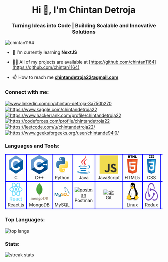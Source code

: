 <h1 align="center">Hi 👋, I'm Chintan Detroja</h1>
<h3 align="center">Turning Ideas into Code | Building Scalable and Innovative Solutions</h3>

<p align="left"> <img src="https://komarev.com/ghpvc/?username=chintan1164&label=Profile%20views&color=0e75b6&style=flat" alt="chintan1164" /> </p>

- 🌱 I’m currently learning **NextJS**

- 👨‍💻 All of my projects are available at [https://github.com/chintan1164](https://github.com/chintan1164)

- 📫 How to reach me **chintandetroja22@gmail.com**

<h3 align="left">Connect with me:</h3>
<p align="left">
<a href="https://linkedin.com/in/www.linkedin.com/in/chintan-detroja-3a750b270" target="blank"><img align="center" src="https://raw.githubusercontent.com/rahuldkjain/github-profile-readme-generator/master/src/images/icons/Social/linked-in-alt.svg" alt="www.linkedin.com/in/chintan-detroja-3a750b270" height="30" width="40" /></a>
<a href="https://kaggle.com/https://www.kaggle.com/chintandetroja22" target="blank"><img align="center" src="https://raw.githubusercontent.com/rahuldkjain/github-profile-readme-generator/master/src/images/icons/Social/kaggle.svg" alt="https://www.kaggle.com/chintandetroja22" height="30" width="40" /></a>
<a href="https://www.hackerrank.com/https://www.hackerrank.com/profile/chintandetroja22" target="blank"><img align="center" src="https://raw.githubusercontent.com/rahuldkjain/github-profile-readme-generator/master/src/images/icons/Social/hackerrank.svg" alt="https://www.hackerrank.com/profile/chintandetroja22" height="30" width="40" /></a>
<a href="https://codeforces.com/profile/https://codeforces.com/profile/chintandetroja22" target="blank"><img align="center" src="https://raw.githubusercontent.com/rahuldkjain/github-profile-readme-generator/master/src/images/icons/Social/codeforces.svg" alt="https://codeforces.com/profile/chintandetroja22" height="30" width="40" /></a>
<a href="https://www.leetcode.com/https://leetcode.com/u/chintandetroja22/" target="blank"><img align="center" src="https://raw.githubusercontent.com/rahuldkjain/github-profile-readme-generator/master/src/images/icons/Social/leet-code.svg" alt="https://leetcode.com/u/chintandetroja22/" height="30" width="40" /></a>
<a href="https://auth.geeksforgeeks.org/user/https://www.geeksforgeeks.org/user/chintande94l0/" target="blank"><img align="center" src="https://raw.githubusercontent.com/rahuldkjain/github-profile-readme-generator/master/src/images/icons/Social/geeks-for-geeks.svg" alt="https://www.geeksforgeeks.org/user/chintande94l0/" height="30" width="40" /></a>
</p>

<h3 align="left">Languages and Tools:</h3>
<table>
<tr>
    <td align="center" width="96" style="border:2px solid blue">
        <a href="https://www.cprogramming.com/" target="_blank" rel="noreferrer">
            <img src="https://raw.githubusercontent.com/devicons/devicon/master/icons/c/c-original.svg" alt="c" width="60" height="60"/>
        </a>
        <br>C</br>
    </td>
    <td align="center" width="96" style="border:2px solid blue">
        <a href="https://www.w3schools.com/cpp/" target="_blank" rel="noreferrer">
            <img src="https://raw.githubusercontent.com/devicons/devicon/master/icons/cplusplus/cplusplus-original.svg" alt="cplusplus" width="60" height="60"/>
        </a>
        <br>C++</br>
    </td>
    <td align="center" width="96" style="border:2px solid blue">
        <a href="https://www.python.org" target="_blank" rel="noreferrer">
            <img src="https://raw.githubusercontent.com/devicons/devicon/master/icons/python/python-original.svg" alt="python" width="60" height="60"/>
        </a>
        <br>Python</br>
    </td>
    <td align="center" width="96" style="border:2px solid blue">
        <a href="https://www.java.com" target="_blank" rel="noreferrer">
            <img src="https://raw.githubusercontent.com/devicons/devicon/master/icons/java/java-original.svg" alt="java" width="60" height="60"/>
        </a>
        <br>Java</br>
    </td>
    <td align="center" width="96" style="border:2px solid blue">
        <a href="https://developer.mozilla.org/en-US/docs/Web/JavaScript" target="_blank" rel="noreferrer">
            <img src="https://raw.githubusercontent.com/devicons/devicon/master/icons/javascript/javascript-original.svg" alt="javascript" width="60" height="60"/>
        </a>
        <br>JavaScript</br>
    </td>
    <td align="center" width="96" style="border:2px solid blue">
        <a href="https://www.w3.org/html/" target="_blank" rel="noreferrer">
            <img src="https://raw.githubusercontent.com/devicons/devicon/master/icons/html5/html5-original-wordmark.svg" alt="html5" width="60" height="60"/>
        </a>
        <br>HTML5</br>
    </td>
    <td align="center" width="96" style="border:2px solid blue">
        <a href="https://www.w3schools.com/css/" target="_blank" rel="noreferrer">
            <img src="https://raw.githubusercontent.com/devicons/devicon/master/icons/css3/css3-original-wordmark.svg" alt="css3" width="60" height="60"/>
        </a>
        <br>CSS</br>
    </td>
    <td align="center" width="96" style="border:2px solid blue">
        <a href="https://nodejs.org" target="_blank" rel="noreferrer">
            <img src="https://raw.githubusercontent.com/devicons/devicon/master/icons/nodejs/nodejs-original-wordmark.svg" alt="nodejs" width="60" height="60"/>
        </a>
        <br>Node.js</br>
    </td>
    <td align="center" width="96" style="border:2px solid blue">
        <a href="https://expressjs.com" target="_blank" rel="noreferrer">
            <img src="[https://raw.githubusercontent.com/devicons/devicon/master/icons/express/express-original-wordmark.svg](https://skillicons.dev/icons?i=express)" alt="express" width="60" height="60"/>
        </a>
        <br>Express.js</br>
    </td>
</tr>
<tr>
    <td align="center" width="96" style="border:2px solid blue">
        <a href="https://reactjs.org/" target="_blank" rel="noreferrer">
            <img src="https://raw.githubusercontent.com/devicons/devicon/master/icons/react/react-original-wordmark.svg" alt="react" width="60" height="60"/>
        </a>
        <br>React.js</br>
    </td>
    <td align="center" width="96" style="border:2px solid blue">
        <a href="https://www.mongodb.com/" target="_blank" rel="noreferrer">
            <img src="https://raw.githubusercontent.com/devicons/devicon/master/icons/mongodb/mongodb-original-wordmark.svg" alt="mongodb" width="60" height="60"/>
        </a>
        <br>MongoDB</br>
    </td>
    <td align="center" width="96" style="border:2px solid blue">
        <a href="https://www.mysql.com/" target="_blank" rel="noreferrer">
            <img src="https://raw.githubusercontent.com/devicons/devicon/master/icons/mysql/mysql-original-wordmark.svg" alt="mysql" width="60" height="60"/>
        </a>
        <br>MySQL</br>
    </td>
    <td align="center" width="96" style="border:2px solid blue">
        <a href="https://postman.com" target="_blank" rel="noreferrer">
            <img src="https://www.vectorlogo.zone/logos/getpostman/getpostman-icon.svg" alt="postman" width="60" height="60"/>
        </a>
        <br>Postman</br>
    </td>
    <td align="center" width="96" style="border:2px solid blue">
        <a href="https://git-scm.com/" target="_blank" rel="noreferrer">
            <img src="https://www.vectorlogo.zone/logos/git-scm/git-scm-icon.svg" alt="git" width="60" height="60"/>
        </a>
        <br>Git</br>
    </td>
    <td align="center" width="96" style="border:2px solid blue">
        <a href="https://www.linux.org/" target="_blank" rel="noreferrer">
            <img src="https://raw.githubusercontent.com/devicons/devicon/master/icons/linux/linux-original.svg" alt="linux" width="60" height="60"/>
        </a>
        <br>Linux</br>
    </td>
    <td align="center" width="96" style="border:2px solid blue">
        <a href="https://redux.js.org" target="_blank" rel="noreferrer">
            <img src="https://raw.githubusercontent.com/devicons/devicon/master/icons/redux/redux-original.svg" alt="redux" width="60" height="60"/>
        </a>
        <br>Redux</br>
    </td>
    <td align="center" width="96" style="border:2px solid blue">
        <a href="https://getbootstrap.com" target="_blank" rel="noreferrer">
            <img src="https://raw.githubusercontent.com/devicons/devicon/master/icons/bootstrap/bootstrap-plain-wordmark.svg" alt="bootstrap" width="60" height="60"/>
        </a>
        <br>Bootstrap</br>
    </td>
    <td align="center" width="96" style="border:2px solid blue">
        <a href="https://tailwindcss.com/" target="_blank" rel="noreferrer">
            <img src="https://www.vectorlogo.zone/logos/tailwindcss/tailwindcss-icon.svg" alt="tailwind" width="60" height="60"/>
        </a>
        <br>Tailwind</br>
    </td>
</tr>
</table>



<h3 align="left">Top Languages:</h3>
<img width=325 align="center" src="https://github-readme-stats.vercel.app/api/top-langs/?username=chintan1164&hide=HTML&langs_count=8&layout=compact&theme=react&border_radius=10&size_weight=0.5&count_weight=0.5&exclude_repo=github-readme-stats" alt="top langs" />

<h3 align="left">Stats:</h3>
<img width=390 src="https://streak-stats.demolab.com/?user=chintan1164&count_private=true&theme=react&border_radius=10" alt="streak stats"/>
